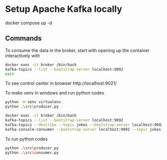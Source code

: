 # Setup Apache Kafka locally
docker compose up -d


## Commands

To consume the data in the broker, start with opening up the container interactively with 

```bash
docker exec -it broker /bin/bash
kafka-topics --list --bootstrap-server localhost:9092
exit
```


To see control center in browser
http://localhost:9021/ 


To make venv in windows and run python codes

```bash
python -m venv virtualenv
python .\src\producer.py
```

```bash
docker exec -it broker /bin/bash
kafka-topics --list --bootstrap-server localhost:9092
kafka-topics --describe --topic jokes --bootstrap-server localhost:9092
kafka-console-consumer --bootstrap-server localhost:9092 --topic jokes --from-beginning
```

To run python codes 

```bash
python .\src\producer.py
python .\src\consumer.py
```